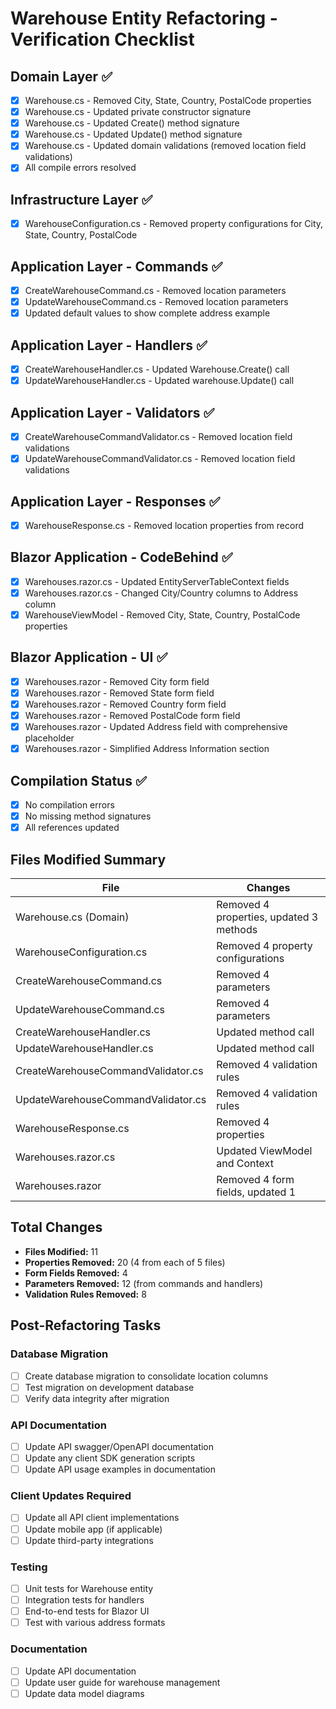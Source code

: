# Warehouse Entity Refactoring - Verification Checklist

## Domain Layer ✅
- [x] Warehouse.cs - Removed City, State, Country, PostalCode properties
- [x] Warehouse.cs - Updated private constructor signature
- [x] Warehouse.cs - Updated Create() method signature
- [x] Warehouse.cs - Updated Update() method signature
- [x] Warehouse.cs - Updated domain validations (removed location field validations)
- [x] All compile errors resolved

## Infrastructure Layer ✅
- [x] WarehouseConfiguration.cs - Removed property configurations for City, State, Country, PostalCode

## Application Layer - Commands ✅
- [x] CreateWarehouseCommand.cs - Removed location parameters
- [x] UpdateWarehouseCommand.cs - Removed location parameters
- [x] Updated default values to show complete address example

## Application Layer - Handlers ✅
- [x] CreateWarehouseHandler.cs - Updated Warehouse.Create() call
- [x] UpdateWarehouseHandler.cs - Updated warehouse.Update() call

## Application Layer - Validators ✅
- [x] CreateWarehouseCommandValidator.cs - Removed location field validations
- [x] UpdateWarehouseCommandValidator.cs - Removed location field validations

## Application Layer - Responses ✅
- [x] WarehouseResponse.cs - Removed location properties from record

## Blazor Application - CodeBehind ✅
- [x] Warehouses.razor.cs - Updated EntityServerTableContext fields
- [x] Warehouses.razor.cs - Changed City/Country columns to Address column
- [x] WarehouseViewModel - Removed City, State, Country, PostalCode properties

## Blazor Application - UI ✅
- [x] Warehouses.razor - Removed City form field
- [x] Warehouses.razor - Removed State form field
- [x] Warehouses.razor - Removed Country form field
- [x] Warehouses.razor - Removed PostalCode form field
- [x] Warehouses.razor - Updated Address field with comprehensive placeholder
- [x] Warehouses.razor - Simplified Address Information section

## Compilation Status ✅
- [x] No compilation errors
- [x] No missing method signatures
- [x] All references updated

## Files Modified Summary

| File | Changes |
|------|---------|
| Warehouse.cs (Domain) | Removed 4 properties, updated 3 methods |
| WarehouseConfiguration.cs | Removed 4 property configurations |
| CreateWarehouseCommand.cs | Removed 4 parameters |
| UpdateWarehouseCommand.cs | Removed 4 parameters |
| CreateWarehouseHandler.cs | Updated method call |
| UpdateWarehouseHandler.cs | Updated method call |
| CreateWarehouseCommandValidator.cs | Removed 4 validation rules |
| UpdateWarehouseCommandValidator.cs | Removed 4 validation rules |
| WarehouseResponse.cs | Removed 4 properties |
| Warehouses.razor.cs | Updated ViewModel and Context |
| Warehouses.razor | Removed 4 form fields, updated 1 |

## Total Changes
- **Files Modified:** 11
- **Properties Removed:** 20 (4 from each of 5 files)
- **Form Fields Removed:** 4
- **Parameters Removed:** 12 (from commands and handlers)
- **Validation Rules Removed:** 8

## Post-Refactoring Tasks

### Database Migration
- [ ] Create database migration to consolidate location columns
- [ ] Test migration on development database
- [ ] Verify data integrity after migration

### API Documentation
- [ ] Update API swagger/OpenAPI documentation
- [ ] Update any client SDK generation scripts
- [ ] Update API usage examples in documentation

### Client Updates Required
- [ ] Update all API client implementations
- [ ] Update mobile app (if applicable)
- [ ] Update third-party integrations

### Testing
- [ ] Unit tests for Warehouse entity
- [ ] Integration tests for handlers
- [ ] End-to-end tests for Blazor UI
- [ ] Test with various address formats

### Documentation
- [ ] Update API documentation
- [ ] Update user guide for warehouse management
- [ ] Update data model diagrams
